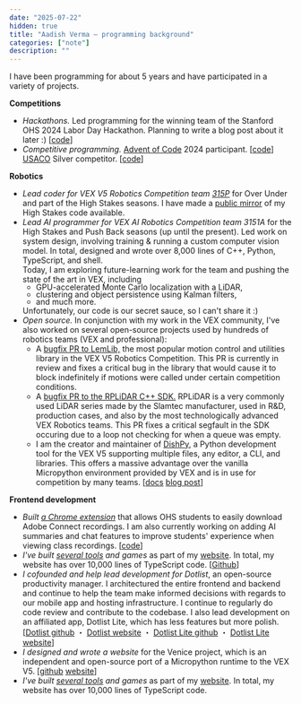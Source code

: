 ```yaml
---
date: "2025-07-22"
hidden: true
title: "Aadish Verma — programming background"
categories: ["note"]
description: ""
---
```


I have been programming for about 5 years and have participated in a variety of projects.

<p><b>Competitions</b></p>
<ul>
  <li>
    <em>Hackathons.</em>
    Led programming for the winning team of the Stanford OHS 2024 Labor Day
    Hackathon. Planning to write a blog post about it later :) [<a
      href="https://github.com/aadishv/doleofdoves"
      >code</a
    >]
  </li>
  <li>
    <em>Competitive programming.</em>
    <a href="https://adventofcode.com/2024">Advent of Code</a> 2024 participant.
    [<a href="https://github.com/aadishv/aoc">code</a>]
    <a href="https://usaco.org">USACO</a> Silver competitor. [<a
      href="https://github.com/aadishv/usaco"
      >code</a
    >]
  </li>
</ul>
<p><b>Robotics</b></p>
<ul>
  <li>
    <em
      >Lead coder for VEX V5 Robotics Competition team
      <a href="https://www.robotevents.com/teams/V5RC/315P">315P</a></em
    >
    for Over Under and part of the High Stakes seasons. I have made a
    <a href="https://github.com/aadishv/highstakes">public mirror</a> of my High
    Stakes code available.
  </li>
  <li>
    <em>Lead AI programmer for VEX AI Robotics Competition team 3151A</em> for
    the High Stakes and Push Back seasons (up until the present). Led work on
    system design, involving training & running a custom computer vision model.
    In total, designed and wrote over 8,000 lines of C++, Python, TypeScript,
    and shell.
    <br />
    Today, I am exploring future-learning work for the team and pushing the
    state of the art in VEX, including
    <ul class="pb-1 -mt-2">
      <li style="line-height: 0.8rem">
        GPU-accelerated Monte Carlo localization with a LiDAR,
      </li>
      <li style="line-height: 0.8rem">
        clustering and object persistence using Kalman filters,
      </li>
      <li style="line-height: 0.8rem">and much more.</li>
    </ul>
    Unfortunately, our code is our secret sauce, so I can't share it :)
  </li>
  <li>
    <em>Open source.</em>
    In conjunction with my work in the VEX community, I've also worked on
    several open-source projects used by hundreds of robotics teams (VEX and
    professional):
    <ul>
      <li>
        A
        <a href="https://github.com/LemLib/LemLib/pull/274"
          >bugfix PR to LemLib,</a
        >
        the most popular motion control and utilities library in the VEX V5
        Robotics Competition. This PR is currently in review and fixes a
        critical bug in the library that would cause it to block indefinitely if
        motions were called under certain competition conditions.
      </li>
      <li>
        A
        <a href="https://github.com/Slamtec/rplidar_sdk/pull/141"
          >bugfix PR to the RPLiDAR C++ SDK.</a
        >
        RPLiDAR is a very commonly used LiDAR series made by the Slamtec
        manufacturer, used in R&D, production cases, and also by the most
        technologically advanced VEX Robotics teams. This PR fixes a critical
        segfault in the SDK occuring due to a loop not checking for when a queue
        was empty.
      </li>
      <li>
        I am the creator and maintainer of
        <a href="https://github.com/aadishv/dishpy">DishPy</a>, a Python
        development tool for the VEX V5 supporting multiple files, any editor, a
        CLI, and libraries. This offers a massive advantage over the vanilla
        Micropython environment provided by VEX and is in use for competition by
        many teams. [<a href="/dishpy">docs</a>
        <a href="/dishpy-blog">blog post</a>]
      </li>
    </ul>
  </li>
</ul>
<p><b>Frontend development</b></p>
<ul>
  <li>
    <em
      >Built
      <a
        href="https://chromewebstore.google.com/detail/ohs-ac-utilities/mcnjeemajaoopeejjbfiieaepibmbjne"
        >a Chrome extension</a
      ></em
    >
    that allows OHS students to easily download Adobe Connect recordings. I am
    also currently working on adding AI summaries and chat features to improve
    students' experience when viewing class recordings. [<a
      href="https://github.com/aadishv/ohs-ac-utils/"
      >code</a
    >]
  </li>
  <li>
    <em>I've built <a href="/tools">several tools</a> and games</em> as part of
    my <a href="https://aadishv.github.io/">website</a>. In total, my website
    has over 10,000 lines of TypeScript code. [<a
        href="https://github.com/aadishv/aadishv.github.io">Github</a>]
  </li>
  <li>
    <em>I cofounded and help lead development for Dotlist</em>, an open-source
    productivity manager. I architectured the entire frontend and backend and
    continue to help the team make informed decisions with regards to our mobile
    app and hosting infrastructure. I continue to regularly do code review and
    contribute to the codebase. I also lead development on an affiliated app,
    Dotlist Lite, which has less features but more polish. [<a
      href="https://github.com/edwrdq/dotlib"
      >Dotlist github</a
    > ・
    <a href="https://dotlist.edwrdq.xyz/">Dotlist website</a> ・
    <a href="https://github.com/aadishv/dotlist-lite">Dotlist Lite github</a> ・
    <a href="https://dotlist-lite.vercel.app/">Dotlist Lite website</a>]
  </li>
  <li>
    <em>I designed and wrote a website</em> for the Venice project, which is an
    independent and open-source port of a Micropython runtime to the VEX V5.
    [<a href="https://github.com/venice-v5/venice-v5.github.io">github</a> <a
        href="https://venice.fibn.cc/">website</a>]
  </li>
  <li>
    <em>I've built <a href="/tools">several tools</a> and games</em> as part of
    my <a href="https://aadishv.github.io/">website</a>. In total, my website
    has over 10,000 lines of TypeScript code.
  </li>
</ul>
